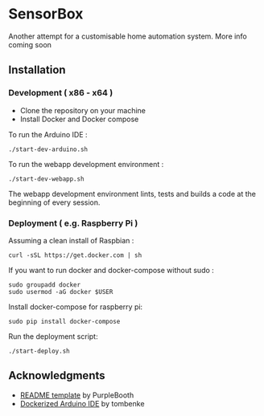 # SensorBox

Another attempt for a customisable home automation system.
More info coming soon

## Installation

### Development ( x86 - x64 )

* Clone the repository on your machine
* Install Docker and Docker compose

To run the Arduino IDE :
```
./start-dev-arduino.sh
```

To run the webapp development environment :
```
./start-dev-webapp.sh
```
The webapp development environment lints, tests and builds a code at the beginning of every session.

### Deployment ( e.g. Raspberry Pi )

Assuming a clean install of Raspbian :

```
curl -sSL https://get.docker.com | sh
```

If you want to run docker and docker-compose without sudo :

```
sudo groupadd docker
sudo usermod -aG docker $USER
```

Install docker-compose for raspberry pi:

```
sudo pip install docker-compose
```

Run the deployment script:

```
./start-deploy.sh
```


## Acknowledgments

* [README template](https://gist.github.com/PurpleBooth/109311bb0361f32d87a2/) by PurpleBooth
* [Dockerized Arduino IDE](https://github.com/tombenke/darduino) by tombenke
